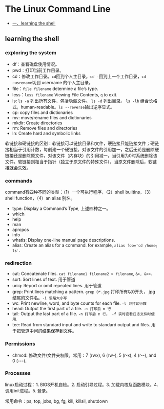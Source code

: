 # The Linux Command Line

<!-- GFM-TOC -->

* [一、learning the shell](#learning-the-shell)


<!-- GFM-TOC -->

## learning the shell

### exploring the system
- df：查看磁盘使用情况。
- pwd：打印当前工作目录。
- cd：修改工作目录。``cd``回到个人主目录，``cd -``回到上一个工作目录，``cd ~usrename``切到 username 的个人主目录。
- file：``file filename`` determine a file’s type.
- less：``less filename`` Viewing File Contents, ``q`` to exit.
- ls: ``ls -a`` 列出所有文件，包括隐藏文件。 ``ls -d`` 列出目录。 ``ls -lh`` 组合长格式，human-readable。``ls --reverse``输出逆序显式。
- cp: copy files and dictionaries
- mv: move/rename files and dictionaries
- mkdir: Create directories 
- rm: Remove files and directories 
- ln: Create hard and symbolic links

软链接和硬链接的区别：软链接可以链接目录和文件，硬链接只能链接文件；硬链接相当于引用计数，每创建一个硬链接，对该文件的引用加一，之后无论是删除硬链接还是删除原文件，对该文件（内存块）的引用减一，当引用为0时系统删除该文件。软链接则相当于指针（独立于原文件的特殊文件），当原文件删除后，软链接就会失效。

### commands
command有四种不同的类型：（1）一个可执行程序，（2）shell builtins，（3）shell function，（4）an alias 别名。
- type: Display a Command’s Type, 上述四种之一。
- which
- help
- man
- apropos
- info
- whatis: Display one-line manual page descriptions.
- alias: Create an alias for a command. for example, ``alias foo='cd /home; ls'``.

### redirection
- cat: Concatenate files. ``cat filename1 filename2 > filename``, ``&>, &>>``.
- sort: Sort lines of text. 用于管道
- uniq: Report or omit repeated lines. 用于管道
- grep: Print lines matching a pattern. ``grep 0*.jpg`` 打印所有以0开头，.jpg结尾的文件名。``-i 忽略大小写``
- wc: Print newline, word, and byte counts for each file. ``-l 只打印行数``
- head: Output the first part of a file. ``-n 打印前 n 行``
- tail: Output the last part of a file. ``-n 打印后 n 行， -f 实时查看日志文件时使用``.
- tee: Read from standard input and write to standard output and files. 用于把管道中间的结果保存到文件。


### Permissions

- chmod: 修改文件/文件夹权限。常用：7 (rwx), 6 (rw-), 5 (r-x), 4 (r--), and 0 (---).

### Processes
linux启动过程：1. BIOS开机自检。2. 启动引导过程。3. 加载内核及函数模块。4. 调用init进程。5. 登录。

常用命令：ps, top, jobs, bg, fg, kill, killall, shutdown

